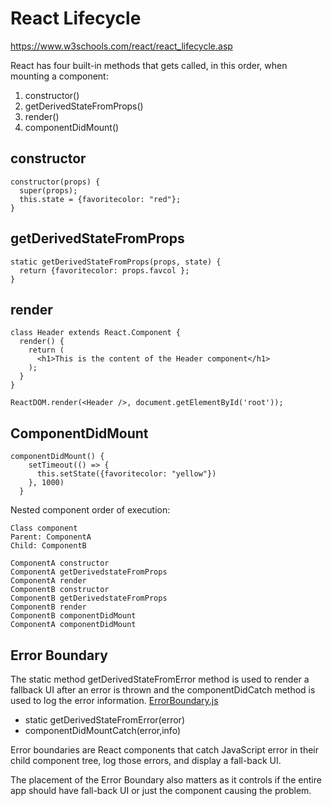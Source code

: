 # React Lifecycle

https://www.w3schools.com/react/react_lifecycle.asp

React has four built-in methods that gets called, in this order, when mounting a component:

1. constructor()
2. getDerivedStateFromProps()
3. render()
4. componentDidMount()

## constructor

    constructor(props) {
      super(props);
      this.state = {favoritecolor: "red"};
    }

## getDerivedStateFromProps

    static getDerivedStateFromProps(props, state) {
      return {favoritecolor: props.favcol };
    }

## render

    class Header extends React.Component {
      render() {
        return (
          <h1>This is the content of the Header component</h1>
        );
      }
    }

    ReactDOM.render(<Header />, document.getElementById('root'));

## ComponentDidMount

    componentDidMount() {
        setTimeout(() => {
          this.setState({favoritecolor: "yellow"})
        }, 1000)
      }

Nested component order of execution:

    Class component
    Parent: ComponentA
    Child: ComponentB

    ComponentA constructor
    ComponentA getDerivedstateFromProps
    ComponentA render
    ComponentB constructor
    ComponentB getDerivedstateFromProps
    ComponentB render
    ComponentB componentDidMount
    ComponentA componentDidMount

## Error Boundary

The static method getDerivedStateFromError method is used to render a fallback UI after an error is thrown and the componentDidCatch method is used to log the error information. [ErrorBoundary.js](./my-app/src/component/ErrorBoundary.js)

- static getDerivedStateFromError(error)
- componentDidMountCatch(error,info)

Error boundaries are React components that catch JavaScript error in their child component tree, log those errors, and display a fall-back UI.

The placement of the Error Boundary also matters as it controls if the entire app should have fall-back UI or just the component causing the problem.
